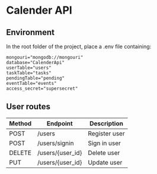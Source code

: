 # Calender API

## Environment
In the root folder of the project, place a .env file containing:
```
mongouri="mongodb://mongouri"
database="CalenderApi"
userTable="users"
taskTable="tasks"
pendingTable="pending"
eventTable="events"
access_secret="supersecret"
```

## User routes
| Method        | Endpoint         | Description  |
| ------------- |------------------| ------------ |
| POST          | /users           | Register user|
| POST          | /users/signin    | Sign in user |
| DELETE        | /users/{user_id} | Delete user  |
| PUT           | /users/{user_id} | Update user  |
